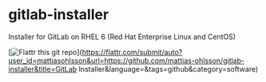 gitlab-installer
================

Installer for GitLab on RHEL 6 (Red Hat Enterprise Linux and CentOS)

[![Flattr this git repo](http://api.flattr.com/button/flattr-badge-large.png)](https://flattr.com/submit/auto?user_id=mattiasohlsson&url=https://github.com/mattias-ohlsson/gitlab-installer&title=GitLab Installer&language=&tags=github&category=software)